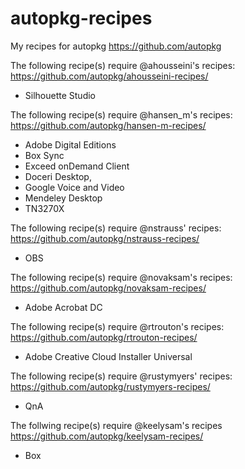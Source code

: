 autopkg-recipes
===============

My recipes for autopkg https://github.com/autopkg

The following recipe(s) require @ahousseini's recipes: https://github.com/autopkg/ahousseini-recipes/
 - Silhouette Studio

The following recipe(s) require @hansen_m's recipes: https://github.com/autopkg/hansen-m-recipes/
 - Adobe Digital Editions
 - Box Sync
 - Exceed onDemand Client
 - Doceri Desktop,
 - Google Voice and Video
 - Mendeley Desktop
 - TN3270X

The following recipe(s) require @nstrauss' recipes: https://github.com/autopkg/nstrauss-recipes/
 - OBS

The following recipe(s) require @novaksam's recipes: https://github.com/autopkg/novaksam-recipes/
 - Adobe Acrobat DC

The following recipe(s) require @rtrouton's recipes: https://github.com/autopkg/rtrouton-recipes/
 - Adobe Creative Cloud Installer Universal

The following recipe(s) require @rustymyers' recipes: https://github.com/autopkg/rustymyers-recipes/
 - QnA

 The follwing recipe(s) require @keelysam's recipes https://github.com/autopkg/keelysam-recipes/
  - Box
